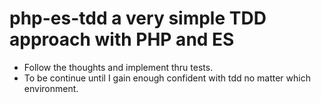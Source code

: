 # php-es-tdd a very simple TDD approach with PHP and ES

- Follow the thoughts and implement thru tests.
- To be continue until I gain enough confident with tdd no matter which environment.
